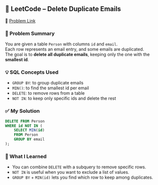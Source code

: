 ## 🧠 LeetCode – Delete Duplicate Emails  
🔗 [Problem Link](https://leetcode.com/problems/delete-duplicate-emails)

### 📌 Problem Summary  
You are given a table `Person` with columns `id` and `email`.  
Each row represents an email entry, and some emails are duplicated.  
The goal is to **delete all duplicate emails**, keeping only the one with the **smallest id**.

### 💡 SQL Concepts Used  
- `GROUP BY`: to group duplicate emails  
- `MIN()`: to find the smallest id per email  
- `DELETE`: to remove rows from a table  
- `NOT IN`: to keep only specific ids and delete the rest

### ✅ My Solution  
```sql
DELETE FROM Person
WHERE id NOT IN (
    SELECT MIN(id)
    FROM Person
    GROUP BY email
);

```
### 💬 What I Learned
- You can combine `DELETE` with a subquery to remove specific rows.
- `NOT IN` is useful when you want to exclude a list of values.
- `GROUP BY` + `MIN(id)` lets you find which row to keep among duplicates.

